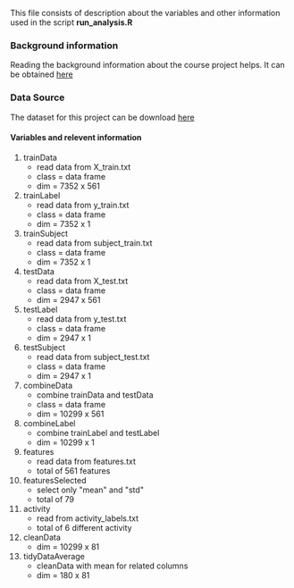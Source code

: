 This file consists of description about the variables and other information used in the script **run_analysis.R**   

### Background information

Reading the background information about the course project helps. It can be obtained [here](http://archive.ics.uci.edu/ml/datasets/Human+Activity+Recognition+Using+Smartphones)

### Data Source

The dataset for this project can be download [here](https://d396qusza40orc.cloudfront.net/getdata%2Fprojectfiles%2FUCI%20HAR%20Dataset.zip)

#### Variables and relevent information

1. trainData 
	- read data from X_train.txt
	- class = data frame
	- dim = 7352 x 561
2. trainLabel
	- read data from y_train.txt
	- class = data frame
	- dim = 7352 x 1
3. trainSubject
	- read data from subject_train.txt
	- class = data frame
	- dim = 7352 x 1
4. testData 
	- read data from X_test.txt
	- class = data frame
	- dim = 2947 x 561
5. testLabel
	- read data from y_test.txt
	- class = data frame
	- dim = 2947 x 1
6. testSubject
	- read data from subject_test.txt
	- class = data frame	
	- dim = 2947 x 1 
7. combineData
	- combine trainData and testData
	- class = data frame
	- dim = 10299 x 561
8. combineLabel 
	- combine trainLabel and testLabel
	- dim = 10299 x 1 
9. features
	- read data from features.txt
	- total of 561 features
10. featuresSelected
	- select only "mean" and "std"
	- total of 79
11. activity
	- read from activity_labels.txt
	- total of 6 different activity
12. cleanData
	- dim = 10299  x 81
13. tidyDataAverage
	- cleanData with mean for related columns
	- dim = 180 x 81
	

	
	